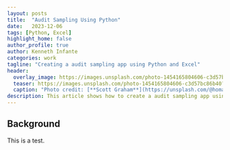 ```yaml
---
layout: posts
title:  "Audit Sampling Using Python"
date:   2023-12-06
tags: [Python, Excel]
highlight_home: false
author_profile: true
author: Kenneth Infante
categories: work
tagline: "Creating a audit sampling app using Python and Excel"
header:
  overlay_image: https://images.unsplash.com/photo-1454165804606-c3d57bc86b40?q=80&w=2070&auto=format&fit=crop&ixlib=rb-4.0.3&ixid=M3wxMjA3fDB8MHxwaG90by1wYWdlfHx8fGVufDB8fHx8fA%3D%3D
  teaser: https://images.unsplash.com/photo-1454165804606-c3d57bc86b40?q=80&w=2070&auto=format&fit=crop&ixlib=rb-4.0.3&ixid=M3wxMjA3fDB8MHxwaG90by1wYWdlfHx8fGVufDB8fHx8fA%3D%3D
  caption: "Photo credit: [**Scott Graham**](https://unsplash.com/@homajob)"
description: This article shows how to create a audit sampling app using Python and Excel
---
```


## Background

This is a test. 